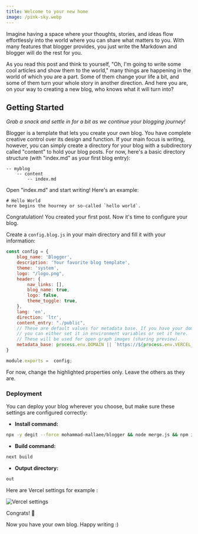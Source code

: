 ```yaml
---
title: Welcome to your new home
image: /pink-sky.webp
---
```

Imagine having a space where your thoughts, stories, and ideas flow effortlessly into the world where you can share what matters to you. With many features that blogger provides, you just write the Markdown and blogger will do the rest for you.

As you read this post and think to yourself, "Oh, I'm going to write some cool articles and show them to the world," many things are happening in the world of which you are a part.
Some of them change your life a bit, and some of them turn your whole story in another direction. And here you are, on your way to creating a new blog, who knows what it will turn into?

## Getting Started
*Grab a snack and settle in for a bit as we continue your blogging journey!*

Blogger is a template that lets you create your own blog.
You have complete creative control over its design and function.
If your main focus is writing, however, you can simply create a directory for your blog with a subdirectory called "content" to hold your blog posts.
For now, here's a basic directory structure (with "index.md" as your first blog entry):
```
-- myblog
	-- content
		-- index.md
```
Open "index.md" and start writing! Here's an example:
```
# Hello World
here begins the hourney or so-called `hello world`.
```

Congratulation! You created your first post. Now it's time to configure your blog.

Create a `config.blog.js` in your main directory and fill it with your information:
```js {2,3}
const config = {
    blog_name: 'Blogger',
    description: 'Your favorite blog template',
    theme: 'system',
    logo: "/logo.png",
    header: {
        nav_links: [],
        blog_name: true,
        logo: false,
        theme_toggle: true,
    },
    lang: 'en',
    direction: 'ltr',
    content_entry: "./public",
    // These are default values for metadata base. If you have your domain,
    // you can either set it in environment variables or set it here.
    // These will be used for open graph images (sharing preview).
    metadata_base: process.env.DOMAIN || `https://${process.env.VERCEL_URL}` || `http://localhost:${process.env.PORT || 3000}`
}

module.exports =  config;
```
For now, change the highlighted properties only. Leave the others as they are.

### Deployment
You can deploy your blog wherever you choose, but make sure these settings are configured correctly:

- **Install command:**
```bash
npx -y degit --force mohammad-mallaee/blogger && node merge.js && npm install
```

- **Build command:**
```bash
next build
```

- **Output directory:**
```bash
out
```

Here are Vercel settings for example :

![Vercel settings](/vercel-settings.png)

<span className="font-medium text-green-600 dark:text-green-400 text-xl">Congrats!</span> 🎉 

Now you have your own blog.
Happy writing :)